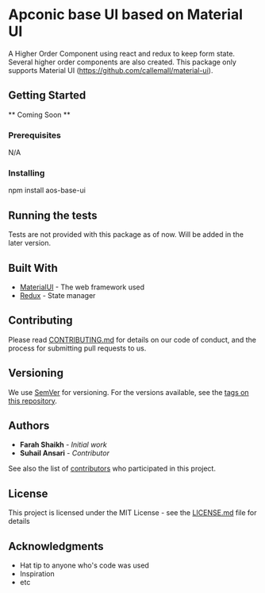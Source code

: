 # Apconic base UI based on Material UI

A Higher Order Component using react and redux to keep form state.
Several higher order components are also created. This package only supports Material UI (https://github.com/callemall/material-ui).

## Getting Started

** Coming Soon **

### Prerequisites

N/A

### Installing

npm install aos-base-ui

## Running the tests

Tests are not provided with this package as of now. Will be added in the later version.

## Built With

* [MaterialUI](https://github.com/callemall/material-ui) - The web framework used
* [Redux](http://redux.js.org//) - State manager

## Contributing

Please read [CONTRIBUTING.md](https://gist.github.com/PurpleBooth/b24679402957c63ec426) for details on our code of conduct, and the process for submitting pull requests to us.

## Versioning

We use [SemVer](http://semver.org/) for versioning. For the versions available, see the [tags on this repository](https://github.com/your/project/tags). 

## Authors

* **Farah Shaikh** - *Initial work*
* **Suhail Ansari** - *Contributor*

See also the list of [contributors](https://github.com/apconic/aos-base-ui/contributors) who participated in this project.

## License

This project is licensed under the MIT License - see the [LICENSE.md](LICENSE.md) file for details

## Acknowledgments

* Hat tip to anyone who's code was used
* Inspiration
* etc
